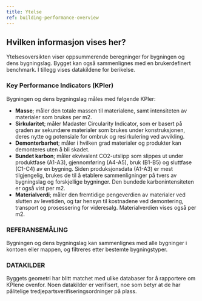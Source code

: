 ```yaml
---
title: Ytelse
ref: building-performance-overview
---
```


## Hvilken informasjon vises her?
Ytelsesoversikten viser oppsummerende beregninger for bygningen og dens bygningslag. Bygget kan også sammenlignes med en brukerdefinert benchmark. I tillegg vises datakildene for berikelse.

### Key Performance Indicators (KPIer)
Bygningen og dens bygningslag måles med følgende KPIer:

- **Masse**; måler den totale massen til materialene, samt intensiteten av materialer som brukes per m2.
- **Sirkularitet**; måler Madaster Circularity Indicator, som er basert på graden av sekundære materialer som brukes under konstruksjonen, deres nytte og potensiale for ombruk og resirkulering ved avvikling.
- **Demonterbarhet**; måler i hvilken grad materialer og produkter kan demonteres uten å bli skadet.
- **Bundet karbon**; måler ekvivalent CO2-utslipp som slippes ut under produktfase (A1-A3), gjennomføring (A4-A5), bruk (B1-B5) og sluttfase (C1-C4) av en bygning. Siden produksjonsdata (A1-A3) er mest tilgjengelig, brukes de til å etablere sammenligninger på tvers av bygningslag og forskjellige bygninger. Den bundede karbonintensiteten er også vist per m2.
- **Materialverdi**; måler den fremtidige pengeverdien av materialer ved slutten av levetiden, og tar hensyn til kostnadene ved demontering, transport og prosessering for videresalg. Materialverdien vises også per m2.

### REFERANSEMÅLING
Bygningen og dens bygningslag kan sammenlignes med alle bygninger i kontoen eller mappen, og filtreres etter bestemte bygningstyper.

### DATAKILDER
Byggets geometri har blitt matchet med ulike databaser for å rapportere om KPIene ovenfor. Noen datakilder er verifisert, noe som betyr at de har pålitelige tredjepartsverifiseringsordninger på plass.
